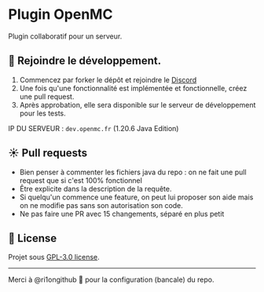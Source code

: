 # Plugin OpenMC
Plugin collaboratif pour un serveur.

## 🤝 Rejoindre le développement.
1. Commencez par forker le dépôt et rejoindre le [Discord](https://discord.gg/aywen-communaute-1161296442577653802)
2. Une fois qu'une fonctionnalité est implémentée et fonctionnelle, créez une pull request.
3. Après approbation, elle sera disponible sur le serveur de développement pour les tests.

IP DU SERVEUR : `dev.openmc.fr` (1.20.6 Java Edition)

## ☀ Pull requests
- Bien penser à commenter les fichiers java du repo :  on ne fait une pull request que si c'est 100% fonctionnel
- Être explicite dans la description de la requête.
- Si quelqu'un commence une feature, on peut lui proposer son aide mais on ne modifie pas sans son autorisation son code.
- Ne pas faire une PR avec 15 changements, séparé en plus petit

## 📃 License
Projet sous [GPL-3.0 license](https://choosealicense.com/licenses/gpl-3.0/).

---
Merci à @ri1ongithub 🥛 pour la configuration (bancale) du repo.
